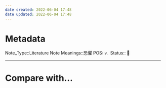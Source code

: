 ```yaml
---
date created: 2022-06-04 17:48
date updated: 2022-06-04 17:48
---
```


# Metadata

Note_Type::Literature Note
Meanings::恐懼
POS::`v.`
Status:: 👶

---

# Compare with...
